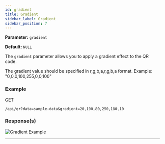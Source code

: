 ```yaml
---
id: gradient
title: Gradient
sidebar_label: Gradient
sidebar_position: 7
---
```


**Parameter:** `gradient`

**Default:** `NULL`

The `gradient` parameter allows you to apply a gradient effect to the QR code.

The gradient value should be specified in r,g,b,a,r,g,b,a format. Example: "0,0,0,100,255,0,0,100"

### Example

GET
```http
/api/qr?data=sample-data&gradient=20,100,80,250,180,10
```

### Response(s)
<img class="example-qr" src="/qr-phoenix-docs/img/examples/gradient.png" alt="Gradient Example" />
<hr />


